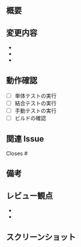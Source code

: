 ## 概要

<!-- 変更内容の概要を簡潔に記載してください -->

## 変更内容

<!-- 具体的な変更内容をリスト形式で記載してください -->

-
-
-

## 動作確認

<!-- テスト方法や確認手順を記載してください -->

- [ ] 単体テストの実行
- [ ] 結合テストの実行
- [ ] 手動テストの実行
- [ ] ビルドの確認

## 関連 Issue

<!-- 関連するIssueがある場合は記載してください -->

Closes #

## 備考

<!-- その他の注意事項や補足情報があれば記載してください -->

## レビュー観点

<!-- レビュアーに特に注意してもらいたい点があれば記載してください -->

-
-

## スクリーンショット

<!-- UIの変更がある場合はスクリーンショットを添付してください -->
